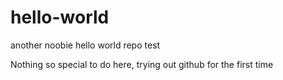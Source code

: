 # hello-world
another noobie hello world repo test

Nothing so special to do here, trying out github for the first time
